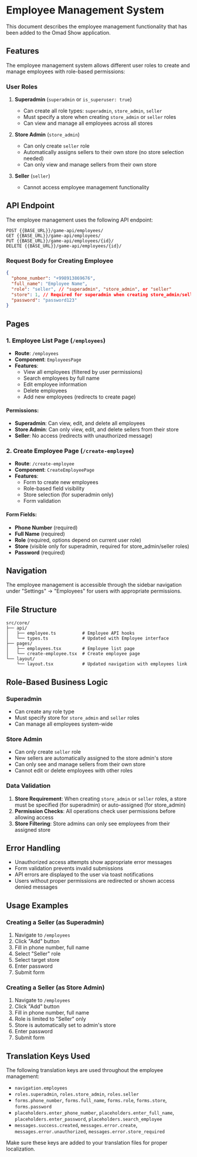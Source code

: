 # Employee Management System

This document describes the employee management functionality that has been added to the Omad Show application.

## Features

The employee management system allows different user roles to create and manage employees with role-based permissions:

### User Roles

1. **Superadmin** (`superadmin` or `is_superuser: true`)
   - Can create all role types: `superadmin`, `store_admin`, `seller`
   - Must specify a store when creating `store_admin` or `seller` roles
   - Can view and manage all employees across all stores

2. **Store Admin** (`store_admin`)
   - Can only create `seller` role
   - Automatically assigns sellers to their own store (no store selection needed)
   - Can only view and manage sellers from their own store

3. **Seller** (`seller`)
   - Cannot access employee management functionality

## API Endpoint

The employee management uses the following API endpoint:

```
POST {{BASE_URL}}/game-api/employees/
GET {{BASE_URL}}/game-api/employees/
PUT {{BASE_URL}}/game-api/employees/{id}/
DELETE {{BASE_URL}}/game-api/employees/{id}/
```

### Request Body for Creating Employee

```json
{
  "phone_number": "+998913869676",
  "full_name": "Employee Name",
  "role": "seller", // "superadmin", "store_admin", or "seller"
  "store": 1, // Required for superadmin when creating store_admin/seller; Auto-filled for store_admin
  "password": "password123"
}
```

## Pages

### 1. Employee List Page (`/employees`)

- **Route**: `/employees`
- **Component**: `EmployeesPage`
- **Features**:
  - View all employees (filtered by user permissions)
  - Search employees by full name
  - Edit employee information
  - Delete employees
  - Add new employees (redirects to create page)

#### Permissions:
- **Superadmin**: Can view, edit, and delete all employees
- **Store Admin**: Can only view, edit, and delete sellers from their store
- **Seller**: No access (redirects with unauthorized message)

### 2. Create Employee Page (`/create-employee`)

- **Route**: `/create-employee`
- **Component**: `CreateEmployeePage`
- **Features**:
  - Form to create new employees
  - Role-based field visibility
  - Store selection (for superadmin only)
  - Form validation

#### Form Fields:
- **Phone Number** (required)
- **Full Name** (required)
- **Role** (required, options depend on current user role)
- **Store** (visible only for superadmin, required for store_admin/seller roles)
- **Password** (required)

## Navigation

The employee management is accessible through the sidebar navigation under "Settings" → "Employees" for users with appropriate permissions.

## File Structure

```
src/core/
├── api/
│   ├── employee.ts          # Employee API hooks
│   └── types.ts             # Updated with Employee interface
├── pages/
│   ├── employees.tsx        # Employee list page
│   └── create-employee.tsx  # Create employee page
└── layout/
    └── layout.tsx           # Updated navigation with employees link
```

## Role-Based Business Logic

### Superadmin
- Can create any role type
- Must specify store for `store_admin` and `seller` roles
- Can manage all employees system-wide

### Store Admin
- Can only create `seller` role
- New sellers are automatically assigned to the store admin's store
- Can only see and manage sellers from their own store
- Cannot edit or delete employees with other roles

### Data Validation

1. **Store Requirement**: When creating `store_admin` or `seller` roles, a store must be specified (for superadmin) or auto-assigned (for store_admin)
2. **Permission Checks**: All operations check user permissions before allowing access
3. **Store Filtering**: Store admins can only see employees from their assigned store

## Error Handling

- Unauthorized access attempts show appropriate error messages
- Form validation prevents invalid submissions
- API errors are displayed to the user via toast notifications
- Users without proper permissions are redirected or shown access denied messages

## Usage Examples

### Creating a Seller (as Superadmin)
1. Navigate to `/employees`
2. Click "Add" button
3. Fill in phone number, full name
4. Select "Seller" role
5. Select target store
6. Enter password
7. Submit form

### Creating a Seller (as Store Admin)
1. Navigate to `/employees`
2. Click "Add" button
3. Fill in phone number, full name
4. Role is limited to "Seller" only
5. Store is automatically set to admin's store
6. Enter password
7. Submit form

## Translation Keys Used

The following translation keys are used throughout the employee management:

- `navigation.employees`
- `roles.superadmin`, `roles.store_admin`, `roles.seller`
- `forms.phone_number`, `forms.full_name`, `forms.role`, `forms.store`, `forms.password`
- `placeholders.enter_phone_number`, `placeholders.enter_full_name`, `placeholders.enter_password`, `placeholders.search_employee`
- `messages.success.created`, `messages.error.create`, `messages.error.unauthorized`, `messages.error.store_required`

Make sure these keys are added to your translation files for proper localization.